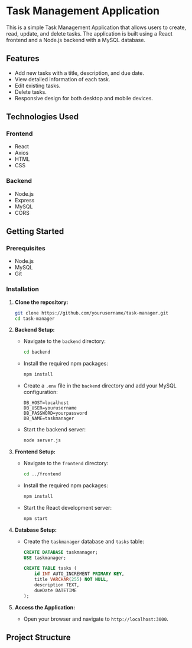 # Task Management Application

This is a simple Task Management Application that allows users to create, read, update, and delete tasks. The application is built using a React frontend and a Node.js backend with a MySQL database.

## Features

- Add new tasks with a title, description, and due date.
- View detailed information of each task.
- Edit existing tasks.
- Delete tasks.
- Responsive design for both desktop and mobile devices.

## Technologies Used

### Frontend
- React
- Axios
- HTML
- CSS

### Backend
- Node.js
- Express
- MySQL
- CORS

## Getting Started

### Prerequisites

- Node.js
- MySQL
- Git

### Installation

1. **Clone the repository:**

    ```sh
    git clone https://github.com/yourusername/task-manager.git
    cd task-manager
    ```

2. **Backend Setup:**

    - Navigate to the `backend` directory:

        ```sh
        cd backend
        ```

    - Install the required npm packages:

        ```sh
        npm install
        ```

    - Create a `.env` file in the `backend` directory and add your MySQL configuration:

        ```plaintext
        DB_HOST=localhost
        DB_USER=yourusername
        DB_PASSWORD=yourpassword
        DB_NAME=taskmanager
        ```

    - Start the backend server:

        ```sh
        node server.js
        ```

3. **Frontend Setup:**

    - Navigate to the `frontend` directory:

        ```sh
        cd ../frontend
        ```

    - Install the required npm packages:

        ```sh
        npm install
        ```

    - Start the React development server:

        ```sh
        npm start
        ```

4. **Database Setup:**

    - Create the `taskmanager` database and `tasks` table:

        ```sql
        CREATE DATABASE taskmanager;
        USE taskmanager;

        CREATE TABLE tasks (
            id INT AUTO_INCREMENT PRIMARY KEY,
            title VARCHAR(255) NOT NULL,
            description TEXT,
            dueDate DATETIME
        );
        ```

5. **Access the Application:**

    - Open your browser and navigate to `http://localhost:3000`.

## Project Structure

